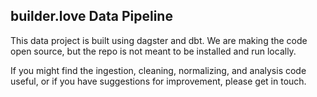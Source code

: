 ## builder.love Data Pipeline

This data project is built using dagster and dbt. We are making the code open source, but the repo is not meant to be installed and run locally. 

If you might find the ingestion, cleaning, normalizing, and analysis code useful, or if you have suggestions for improvement, please get in touch. 
